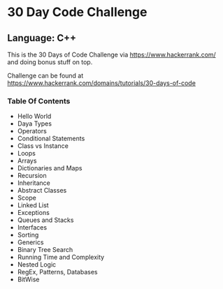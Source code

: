 # 30 Day Code Challenge
## Language: C++

This is the 30 Days of Code Challenge via https://www.hackerrank.com/ and doing bonus stuff on top.

Challenge can be found at https://www.hackerrank.com/domains/tutorials/30-days-of-code

### Table Of Contents
- Hello World
- Daya Types
- Operators
- Conditional Statements
- Class vs Instance
- Loops
- Arrays
- Dictionaries and Maps
- Recursion
- Inheritance 
- Abstract Classes
- Scope
- Linked List
- Exceptions
- Queues and Stacks
- Interfaces
- Sorting
- Generics
- Binary Tree Search
- Running Time and Complexity
- Nested Logic
- RegEx, Patterns, Databases
- BitWise
